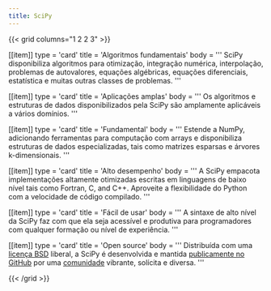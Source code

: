 ```yaml
---
title: SciPy
---
```


{{< grid columns="1 2 2 3" >}}

[[item]]
type = 'card'
title = 'Algoritmos fundamentais'
body = '''
SciPy disponibiliza algoritmos para otimização, integração numérica, interpolação, problemas de autovalores, equações algébricas, equações diferenciais, estatística e muitas outras classes de problemas.
'''

[[item]]
type = 'card'
title = 'Aplicações amplas'
body = '''
Os algoritmos e estruturas de dados disponibilizados pela SciPy são amplamente aplicáveis a vários domínios.
'''

[[item]]
type = 'card'
title = 'Fundamental'
body = '''
Estende a NumPy, adicionando ferramentas para computação com arrays e disponibiliza estruturas de dados especializadas, tais como matrizes esparsas e árvores k-dimensionais.
'''

[[item]]
type = 'card'
title = 'Alto desempenho'
body = '''
A SciPy empacota implementações altamente otimizadas escritas em linguagens de baixo nível tais como Fortran, C, and C++. Aproveite a flexibilidade do Python com a velocidade de código compilado.
'''

[[item]]
type = 'card'
title = 'Fácil de usar'
body = '''
A sintaxe de alto nível da SciPy faz com que ela seja acessível e produtiva para programadores com qualquer formação ou nível de experiência.
'''

[[item]]
type = 'card'
title = 'Open source'
body = '''
Distribuída com uma [licença BSD](https://github.com/scipy/scipy/blob/main/LICENSE.txt) liberal, a SciPy é desenvolvida e mantida [publicamente no GitHub](https://github.com/scipy/scipy) por uma [comunidade](/community) vibrante, solícita e diversa.
'''

{{< /grid >}}
